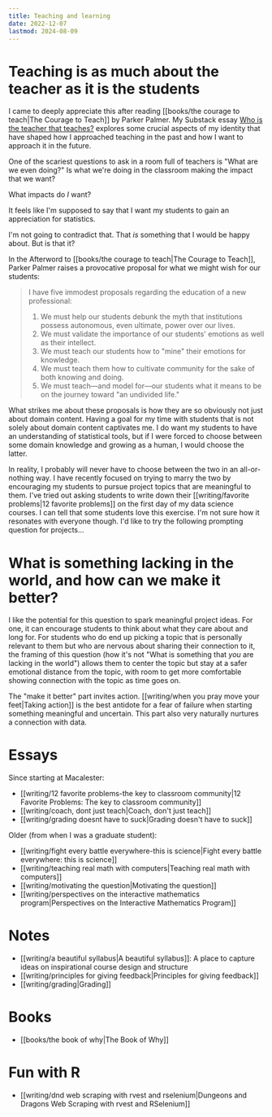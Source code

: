 ```yaml
---
title: Teaching and learning
date: 2022-12-07
lastmod: 2024-08-09
---
```


# Teaching is as much about the teacher as it is the students

I came to deeply appreciate this after reading [[books/the courage to teach|The Courage to Teach]] by Parker Palmer. My Substack essay [Who is the teacher that teaches?](https://lesliemyint.substack.com/p/who-is-the-teacher-that-teaches) explores some crucial aspects of my identity that have shaped how I approached teaching in the past and how I want to approach it in the future.

One of the scariest questions to ask in a room full of teachers is "What are we even doing?" Is what we're doing in the classroom making the impact that we want?

What impacts do *I* want?

It feels like I'm supposed to say that I want my students to gain an appreciation for statistics.

I'm not going to contradict that. That *is* something that I would be happy about. But is that it?

In the Afterword to [[books/the courage to teach|The Courage to Teach]], Parker Palmer raises a provocative proposal for what we might wish for our students:

> I have five immodest proposals regarding the education of a new professional:
> 1. We must help our students debunk the myth that institutions possess autonomous, even ultimate, power over our lives.
> 2. We must validate the importance of our students' emotions as well as their intellect.
> 3. We must teach our students how to "mine" their emotions for knowledge.
> 4. We must teach them how to cultivate community for the sake of both knowing and doing.
> 5. We must teach—and model for—our students what it means to be on the journey toward "an undivided life."

What strikes me about these proposals is how they are so obviously not just about domain content. Having a goal for my time with students that is not solely about domain content captivates me. I do want my students to have an understanding of statistical tools, but if I were forced to choose between some domain knowledge and growing as a human, I would choose the latter.

In reality, I probably will never have to choose between the two in an all-or-nothing way. I have recently focused on trying to marry the two by encouraging my students to pursue project topics that are meaningful to them. I've tried out asking students to write down their [[writing/favorite problems|12 favorite problems]] on the first day of my data science courses. I can tell that some students love this exercise. I'm not sure how it resonates with everyone though. I'd like to try the following prompting question for projects...

# What is something lacking in the world, and how can we make it better?

I like the potential for this question to spark meaningful project ideas. For one, it can encourage students to think about what they care about and long for. For students who do end up picking a topic that is personally relevant to them but who are nervous about sharing their connection to it, the framing of this question (how it's not "What is something that *you* are lacking in the world") allows them to center the topic but stay at a safer emotional distance from the topic, with room to get more comfortable showing connection with the topic as time goes on.

The "make it better" part invites action. [[writing/when you pray move your feet|Taking action]] is the best antidote for a fear of failure when starting something meaningful and uncertain. This part also very naturally nurtures a connection with data.

# Essays

Since starting at Macalester:

- [[writing/12 favorite problems-the key to classroom community|12 Favorite Problems: The key to classroom community]]
- [[writing/coach, dont just teach|Coach, don't just teach]]
- [[writing/grading doesnt have to suck|Grading doesn't have to suck]]

Older (from when I was a graduate student):

- [[writing/fight every battle everywhere-this is science|Fight every battle everywhere: this is science]]
- [[writing/teaching real math with computers|Teaching real math with computers]]
- [[writing/motivating the question|Motivating the question]]
- [[writing/perspectives on the interactive mathematics program|Perspectives on the Interactive Mathematics Program]]

# Notes

- [[writing/a beautiful syllabus|A beautiful syllabus]]: A place to capture ideas on inspirational course design and structure
- [[writing/principles for giving feedback|Principles for giving feedback]]
- [[writing/grading|Grading]]

# Books

- [[books/the book of why|The Book of Why]]

# Fun with R

- [[writing/dnd web scraping with rvest and rselenium|Dungeons and Dragons Web Scraping with rvest and RSelenium]]
